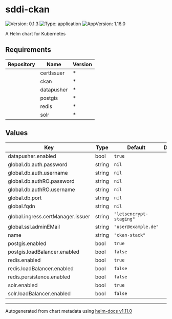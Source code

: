 # sddi-ckan

![Version: 0.1.3](https://img.shields.io/badge/Version-0.1.3-informational?style=flat-square) ![Type: application](https://img.shields.io/badge/Type-application-informational?style=flat-square) ![AppVersion: 1.16.0](https://img.shields.io/badge/AppVersion-1.16.0-informational?style=flat-square)

A Helm chart for Kubernetes

## Requirements

| Repository | Name | Version |
|------------|------|---------|
|  | certIssuer | * |
|  | ckan | * |
|  | datapusher | * |
|  | postgis | * |
|  | redis | * |
|  | solr | * |

## Values

| Key | Type | Default | Description |
|-----|------|---------|-------------|
| datapusher.enabled | bool | `true` |  |
| global.db.auth.password | string | `nil` |  |
| global.db.auth.username | string | `nil` |  |
| global.db.authRO.password | string | `nil` |  |
| global.db.authRO.username | string | `nil` |  |
| global.db.port | string | `nil` |  |
| global.fqdn | string | `nil` |  |
| global.ingress.certManager.issuer | string | `"letsencrypt-staging"` |  |
| global.ssl.adminEMail | string | `"user@example.de"` |  |
| name | string | `"ckan-stack"` |  |
| postgis.enabled | bool | `true` |  |
| postgis.loadBalancer.enabled | bool | `false` |  |
| redis.enabled | bool | `true` |  |
| redis.loadBalancer.enabled | bool | `false` |  |
| redis.persistence.enabled | bool | `false` |  |
| solr.enabled | bool | `true` |  |
| solr.loadBalancer.enabled | bool | `false` |  |

----------------------------------------------
Autogenerated from chart metadata using [helm-docs v1.11.0](https://github.com/norwoodj/helm-docs/releases/v1.11.0)
